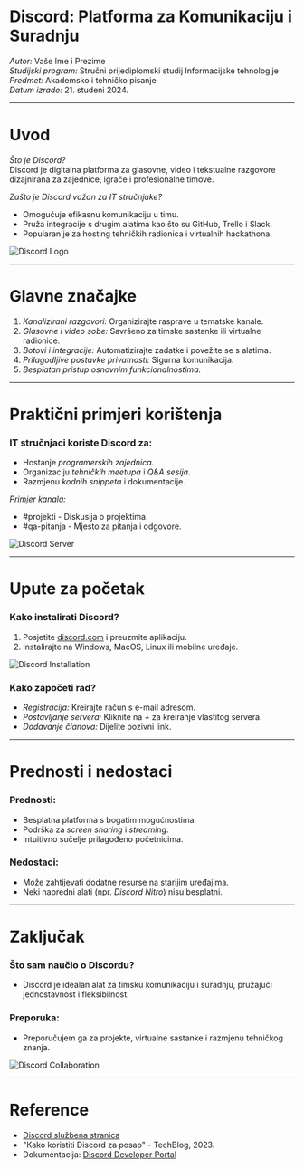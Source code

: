 # Discord: Platforma za Komunikaciju i Suradnju
*Autor:* Vaše Ime i Prezime  
*Studijski program:* Stručni prijediplomski studij Informacijske tehnologije  
*Predmet:* Akademsko i tehničko pisanje  
*Datum izrade:* 21. studeni 2024.

---

# Uvod
*Što je Discord?*  
Discord je digitalna platforma za glasovne, video i tekstualne razgovore dizajnirana za zajednice, igrače i profesionalne timove.

*Zašto je Discord važan za IT stručnjake?*  
- Omogućuje efikasnu komunikaciju u timu.  
- Pruža integracije s drugim alatima kao što su GitHub, Trello i Slack.  
- Popularan je za hosting tehničkih radionica i virtualnih hackathona.  

![Discord Logo]([https://th.bing.com/th/id/OIP.EZkdm25nbQDs_PjFN8hmewHaHa?rs=1&pid=ImgDetMain](https://th.bing.com/th/id/R.bc183321338d8b98088de4bf51913285?rik=8ixu3hF9JR2tsg&pid=ImgRaw&r=0))

---

# Glavne značajke
1. *Kanalizirani razgovori:* Organizirajte rasprave u tematske kanale.  
2. *Glasovne i video sobe:* Savršeno za timske sastanke ili virtualne radionice.  
3. *Botovi i integracije:* Automatizirajte zadatke i povežite se s alatima.  
4. *Prilagodljive postavke privatnosti:* Sigurna komunikacija.  
5. *Besplatan pristup osnovnim funkcionalnostima.*

---

# Praktični primjeri korištenja
### IT stručnjaci koriste Discord za:
- Hostanje *programerskih zajednica*.  
- Organizaciju *tehničkih meetupa* i *Q&A sesija*.  
- Razmjenu *kodnih snippeta* i dokumentacije.  

*Primjer kanala:*  
- #projekti - Diskusija o projektima.  
- #qa-pitanja - Mjesto za pitanja i odgovore.  

![Discord Server](https://cdn.discordapp.com/attachments/123456789/example-image.png)

---

# Upute za početak
### Kako instalirati Discord?
1. Posjetite [discord.com](https://discord.com) i preuzmite aplikaciju.  
2. Instalirajte na Windows, MacOS, Linux ili mobilne uređaje.  

![Discord Installation](https://cdn.discordapp.com/attachments/123456789/installation-guide.png)

### Kako započeti rad?
- *Registracija:* Kreirajte račun s e-mail adresom.  
- *Postavljanje servera:* Kliknite na *+* za kreiranje vlastitog servera.  
- *Dodavanje članova:* Dijelite pozivni link.  

---

# Prednosti i nedostaci
### Prednosti:
- Besplatna platforma s bogatim mogućnostima.  
- Podrška za *screen sharing* i *streaming*.  
- Intuitivno sučelje prilagođeno početnicima.

### Nedostaci:
- Može zahtijevati dodatne resurse na starijim uređajima.  
- Neki napredni alati (npr. *Discord Nitro*) nisu besplatni.

---

# Zaključak
### Što sam naučio o Discordu?
- Discord je idealan alat za timsku komunikaciju i suradnju, pružajući jednostavnost i fleksibilnost.  

### Preporuka:
- Preporučujem ga za projekte, virtualne sastanke i razmjenu tehničkog znanja.  

![Discord Collaboration](https://cdn.discordapp.com/attachments/123456789/collaboration-example.png)

---

# Reference
- [Discord službena stranica](https://discord.com)  
- "Kako koristiti Discord za posao" - TechBlog, 2023.  
- Dokumentacija: [Discord Developer Portal](https://discord.com/developers/docs)
